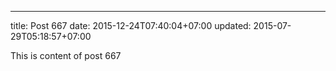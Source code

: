 ---
title: Post 667
date: 2015-12-24T07:40:04+07:00
updated: 2015-07-29T05:18:57+07:00

This is content of post 667